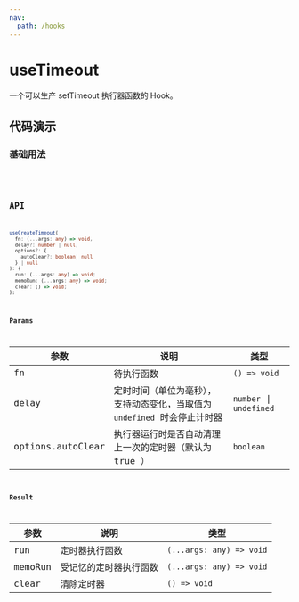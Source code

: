 ```yaml
---
nav:
  path: /hooks
---
```


# useTimeout

一个可以生产 setTimeout 执行器函数的 Hook。

## 代码演示

### 基础用法

<code src="./demo/demo1.tsx" />
<code src="./demo/demo2.tsx" />

## API

```typescript
useCreateTimeout(
  fn: (...args: any) => void,
  delay?: number | null,
  options?: {
    autoClear?: boolean| null
  } | null
): {
  run: (...args: any) => void;
  memoRun: (...args: any) => void;
  clear: () => void;
};
```

### Params

| 参数              | 说明                                                                      | 类型                    |
| ----------------- | ------------------------------------------------------------------------- | ----------------------- |
| fn                | 待执行函数                                                                | `() => void`            |
| delay             | 定时时间（单位为毫秒），支持动态变化，当取值为 `undefined` 时会停止计时器 | `number` \| `undefined` |
| options.autoClear | 执行器运行时是否自动清理上一次的定时器（默认为 true ）                    | `boolean`               |

### Result

| 参数    | 说明                   | 类型                     |
| ------- | ---------------------- | ------------------------ |
| run     | 定时器执行函数         | `(...args: any) => void` |
| memoRun | 受记忆的定时器执行函数 | `(...args: any) => void` |
| clear   | 清除定时器             | `() => void`             |
